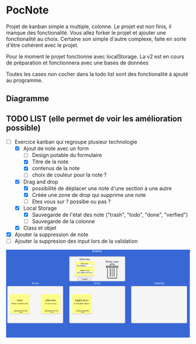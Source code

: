# PocNote
Projet de kanban simple a multiple, colonne.
Le projet est non finis, il manque des fonctionalité.
Vous allez forker le projet et ajouter une fonctionalité au choix.
Certaine son simple d'autre complexe, faite en sorte d'être cohérent avec le projet.

Pour le moment le projet fonctionne avec localStorage.
La v2 est en cours de préparation et fonctionnera avec une bases de données  

Toutes les cases non cocher dans la todo list sont des fonctionalité à ajouté au programme.

## Diagramme



## TODO LIST (elle permet de voir les amélioration possible)
- [ ] Exercice kanban qui regroupe plusieur technologie  
    - [x] Ajout de note avec un form
        - [ ] Design potable du formulaire  
        - [x] Titre de la note  
        - [x] contenus de la note  
        - [ ] choix de couleur pour la note ?  
    - [x] Drag and drop  
        - [x] possibilité de déplacer une note d'une section à une autre   
        - [x] Créée une zone de drop qui supprime une note  
        - [ ] Etes vous sur ? possibe ou pas ?   
    - [x] Local Storage  
        - [x] Sauvegarde de l'état des note ("trash", "todo", "done", "verfied")  
        - [ ] Sauvegarde de la colonne   
    - [x] Class et objet   

- [x] Ajouter la suppression de note  
- [ ] Ajouter la suppresion des input lors de la validation  

![example](kanban.PNG)